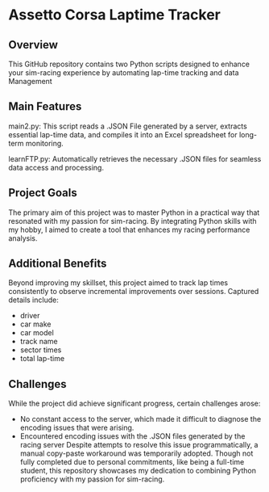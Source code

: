 # Assetto Corsa Laptime Tracker
## Overview
This GitHub repository contains two Python scripts designed to enhance your sim-racing experience by automating lap-time tracking and data Management

## Main Features
main2.py: This script reads a .JSON File generated by a server, extracts essential lap-time data, and compiles it into an Excel spreadsheet for long-term monitoring.

learnFTP.py: Automatically retrieves the necessary .JSON files for seamless data access and processing.

## Project Goals
The primary aim of this project was to master Python in a practical way that resonated with my passion for sim-racing. By integrating Python skills with my hobby, I aimed to create a tool that enhances my racing performance analysis.

## Additional Benefits
Beyond improving my skillset, this project aimed to track lap times consistently to observe incremental improvements over sessions.
Captured details include:
- driver
- car make
- car model
- track name
- sector times
- total lap-time

## Challenges
While the project did achieve significant progress, certain challenges arose:
  - No constant access to the server, which made it difficult to diagnose the encoding issues that were arising.
  - Encountered encoding issues with the .JSON files generated by the racing server
Despite attempts to resolve this issue programmatically, a manual copy-paste workaround was temporarily adopted. Though not fully completed due to personal commitments, like being a full-time student, this repository showcases my dedication to combining Python proficiency with my passion for sim-racing.
